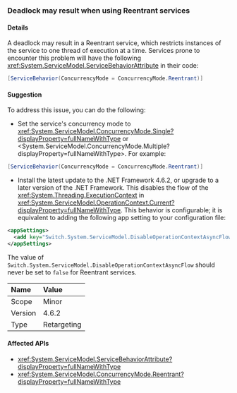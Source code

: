 ### Deadlock may result when using Reentrant services

#### Details

A deadlock may result in a Reentrant service, which restricts instances of the service to one thread of execution at a time. Services prone to encounter this problem will have the following <xref:System.ServiceModel.ServiceBehaviorAttribute> in their code:

```csharp
[ServiceBehavior(ConcurrencyMode = ConcurrencyMode.Reentrant)]
```

#### Suggestion

To address this issue, you can do the following:

- Set the service's concurrency mode to <xref:System.ServiceModel.ConcurrencyMode.Single?displayProperty=fullNameWithType> or &lt;System.ServiceModel.ConcurrencyMode.Multiple?displayProperty=fullNameWithType&gt;. For example:

```csharp
[ServiceBehavior(ConcurrencyMode = ConcurrencyMode.Reentrant)]
```

- Install the latest update to the .NET Framework 4.6.2, or upgrade to a later version of the .NET Framework. This disables the flow of the <xref:System.Threading.ExecutionContext> in <xref:System.ServiceModel.OperationContext.Current?displayProperty=fullNameWithType>. This behavior is configurable; it is equivalent to adding the following app setting to your configuration file:

```xml
<appSettings>
  <add key="Switch.System.ServiceModel.DisableOperationContextAsyncFlow" value="true" />
</appSettings>
```

The value of `Switch.System.ServiceModel.DisableOperationContextAsyncFlow` should never be set to `false` for Reentrant services.

| Name    | Value       |
|:--------|:------------|
| Scope   | Minor       |
| Version | 4.6.2       |
| Type    | Retargeting |

#### Affected APIs

- <xref:System.ServiceModel.ServiceBehaviorAttribute?displayProperty=fullNameWithType>
- <xref:System.ServiceModel.ConcurrencyMode.Reentrant?displayProperty=fullNameWithType>
